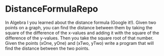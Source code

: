 # DistanceFormulaRepo

In Algebra I you learned about the distance formula (Google it!). Given two points on a graph, you can find the distance between them by taking the square of the difference of the x-values and adding it with the square of the difference of the y-values. Then you take the square root of that number. Given the points (xOne, yOne) and (xTwo, yTwo) write a program that will find the distance between the two points.
